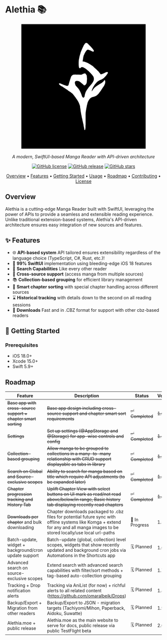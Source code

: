 # Alethia 📚

<div align="center">

![Alethia Logo](./Assets//icon.png)

_A modern, SwiftUI-based Manga Reader with API-driven architecture_

[![GitHub license](https://img.shields.io/github/license/alethiaorg/alethia.svg)](https://github.com/alethiaorg/alethia/blob/main/LICENSE)
[![GitHub release](https://img.shields.io/github/release/alethiaorg/alethia.svg)](https://GitHub.com/alethiaorg/alethia/releases/)
[![GitHub stars](https://img.shields.io/github/stars/alethiaorg/alethia.svg)](https://GitHub.com/alethiaorg/alethia/stargazers/)

[Overview](#overview) • [Features](#features) • [Getting Started](#getting-started) • [Usage](#usage) • [Roadmap](#roadmap) • [Contributing](#contributing) • [License](#license)

</div>

## Overview

Alethia is a cutting-edge Manga Reader built with SwiftUI, leveraging the power of APIs to provide a seamless and extensible reading experience. Unlike traditional extension-based systems, Alethia's API-driven architecture ensures easy integration of new sources and features.

## ✨ Features

- 🌐 **API-based system** API tailored ensures extensibility regardless of the language choice (TypeScript, C#, Rust, etc.)!
- 📱 **99% SwiftUI** implementation using bleeding-edge iOS 18 features
- 🔎 **Search Capabilities** Like every other reader
- 🔄 **Cross-source support** (access manga from multiple sources)
- 📚 **Collection-based grouping** for efficient library management
- 🧠 **Smart chapter sorting** with special chapter handling across different sources
- ⌛ **Historical tracking** with details down to the second on all reading sessions
- 💾 **Downloads** Fast and in .CBZ format for support with other cbz-based readers

## 🚀 Getting Started

### Prerequisites

- iOS 18.0+
- Xcode 15.0+
- Swift 5.9+

## Roadmap

| Feature                                                        | Description                                                                                                                                                                       | Status           | Version |
| -------------------------------------------------------------- | --------------------------------------------------------------------------------------------------------------------------------------------------------------------------------- | ---------------- | ------- |
| ~~Base app with cross-source support + chapter smart sorting~~ | ~~Base app design including cross-source support and chapter smart sort requirements~~                                                                                            | ~~✅ Completed~~ | ~~1.0~~ |
| ~~Settings~~                                                   | ~~Set up settings (@AppStorage and @Storage) for app-wise controls and config~~                                                                                                   | ~~✅ Completed~~ | ~~1.1~~ |
| ~~Collection-based grouping~~                                  | ~~Allow manga to be grouped to collections in a many-to-many relationship with CRUD support displayable as tabs in library~~                                                      | ~~✅ Completed~~ | ~~1.2~~ |
| ~~Search on Global and Source-exclusive scopes~~               | ~~Ability to search for manga based on title which require API adjustments (to be expanded later)~~                                                                               | ~~✅ Completed~~ | ~~1.3~~ |
| ~~Chapter progression tracking and History Tab~~               | ~~Uplift Chapter View with select buttons on UI mark as read/not read above/below/in range, Basic history tab displaying recently read chapters~~                                 | ~~✅ Completed~~ | ~~1.4~~ |
| ~~Downloads per chapter~~ and bulk downloading                 | Chapter downloads packaged to .cbz files for potential future sync with offline systems like Komga + extend for any and all manga images to be stored locally/use local url-paths | 🚧 In Progress   | 1.5     |
| Batch-update, widget + background/cron update support          | Batch-update (global, collection) level scopes, widgets that show recently updated and background cron jobs via Automations in the Shortcuts app                                  | 🗓️ Planned       | 1.6     |
| Advanced search on source-exclusive scopes                     | Extend search with advanced search capabilities with filter/sort methods + tag-based auto-collection grouping                                                                     | 🗓️ Planned       | 1.7     |
| Tracking + Drop notification alerts                            | Tracking via AniList (for now) + richful alerts to all related content (https://github.com/omaralbeik/Drops)                                                                      | 🗓️ Planned       | 1.8     |
| Backup/Export + Migration from other readers                   | Backup/Export to JSON - migration targets (Tachiyomi/Mihon, Paperback, Aidoku, Suwatte)                                                                                           | 🗓️ Planned       | 1.9     |
| Alethia.moe + public release                                   | Alethia.moe as the main website to serve for docs, public release via public TestFlight beta                                                                                      | 🗓️ Planned       | 2.0     |
